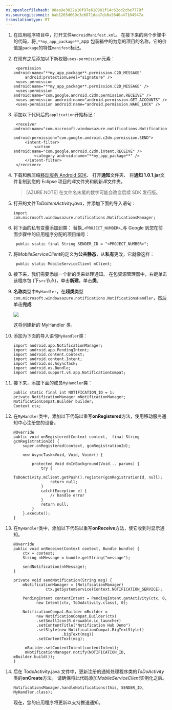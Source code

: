 ```yaml
---
ms.openlocfilehash: 08aa9e3022a10f97e618901f14c62cd2cbe7778f
ms.sourcegitcommit: bab1265d669c3e6871daa7cb8a5640a47104947a
translationtype: MT
---
```

1. 在应用程序项目中，打开文件`AndroidManifest.xml`。 在接下来的两个步骤中的代码，将_`**my_app_package**`_app 包装箱中的为您的项目的名称，它的价值是`package`的特性`manifest`标记。 

2. 在现有之后添加以下新权限`uses-permission`元素︰

        <permission android:name="**my_app_package**.permission.C2D_MESSAGE" 
            android:protectionLevel="signature" />
        <uses-permission android:name="**my_app_package**.permission.C2D_MESSAGE" /> 
        <uses-permission android:name="com.google.android.c2dm.permission.RECEIVE" />
        <uses-permission android:name="android.permission.GET_ACCOUNTS" />
        <uses-permission android:name="android.permission.WAKE_LOCK" />

3. 添加以下代码后的`application`开始标记︰ 

        <receiver android:name="com.microsoft.windowsazure.notifications.NotificationsBroadcastReceiver"
                                        android:permission="com.google.android.c2dm.permission.SEND">
            <intent-filter>
                <action android:name="com.google.android.c2dm.intent.RECEIVE" />
                <category android:name="**my_app_package**" />
            </intent-filter>
        </receiver>


4. 下载和解压缩[移动服务 Android SDK]、 打开**通知**文件夹、 将**通知 1.0.1.jar**文件复制到您的 Eclipse 项目的*库*文件夹和刷新*库*文件夹。

    > [AZURE.NOTE] 在文件名末尾的数字可能会改变后续 SDK 发行版。

5.  打开的文件*ToDoItemActivity.java*，并添加下面的导入语句︰

        import com.microsoft.windowsazure.notifications.NotificationsManager;


6. 将下面的私有变量添加到类︰ 替换_`<PROJECT_NUMBER>`_与 Google 到您在前面步骤中的应用程序分配的项目编号︰

        public static final String SENDER_ID = "<PROJECT_NUMBER>";

7. 将*MobileServiceClient*的定义为**公共静态**，从**私有**更改，它就像这样︰

        public static MobileServiceClient mClient;



9. 接下来，我们需要添加一个新的类来处理通知。 在包资源管理器中，右键单击该程序包 (下`src`节点)，单击**新建**，单击**类**。

10. **名称**类型中`MyHandler`，在**超类**类型`com.microsoft.windowsazure.notifications.NotificationsHandler`，然后单击**完成**

    ![](./media/mobile-services-android-get-started-push/mobile-services-android-create-class.png)

    这将创建新的 MyHandler 类。

11. 添加为下面的导入语句`MyHandler`类︰

        import android.app.NotificationManager;
        import android.app.PendingIntent;
        import android.content.Context;
        import android.content.Intent;
        import android.os.AsyncTask;
        import android.os.Bundle;
        import android.support.v4.app.NotificationCompat;

    
12. 接下来，添加下面的成员`MyHandler`类︰

        public static final int NOTIFICATION_ID = 1;
        private NotificationManager mNotificationManager;
        NotificationCompat.Builder builder;
        Context ctx;


13. 在`MyHandler`类中，添加以下代码以重写**onRegistered**方法，使用移动服务通知中心注册您的设备。

        @Override
        public void onRegistered(Context context,  final String gcmRegistrationId) {
            super.onRegistered(context, gcmRegistrationId);
    
            new AsyncTask<Void, Void, Void>() {
                            
                protected Void doInBackground(Void... params) {
                    try {
                        ToDoActivity.mClient.getPush().register(gcmRegistrationId, null);
                        return null;
                    }
                    catch(Exception e) { 
                        // handle error             
                    }
                    return null;            
                }
            }.execute();
        }



14. 在`MyHandler`类中，添加以下代码以重写**onReceive**方法，使它收到时显示通知。

        @Override
        public void onReceive(Context context, Bundle bundle) {
            ctx = context;
            String nhMessage = bundle.getString("message");
    
            sendNotification(nhMessage);
        }
    
        private void sendNotification(String msg) {
            mNotificationManager = (NotificationManager)
                      ctx.getSystemService(Context.NOTIFICATION_SERVICE);
    
            PendingIntent contentIntent = PendingIntent.getActivity(ctx, 0,
                  new Intent(ctx, ToDoActivity.class), 0);
    
            NotificationCompat.Builder mBuilder =
                  new NotificationCompat.Builder(ctx)
                  .setSmallIcon(R.drawable.ic_launcher)
                  .setContentTitle("Notification Hub Demo")
                  .setStyle(new NotificationCompat.BigTextStyle()
                             .bigText(msg))
                  .setContentText(msg);
    
             mBuilder.setContentIntent(contentIntent);
             mNotificationManager.notify(NOTIFICATION_ID, mBuilder.build());
        }


15. 后在 TodoActivity.java 文件中，更新注册的通知处理程序类的*ToDoActivity*类的**onCreate**方法。 请确保将此代码添加*MobileServiceClient*实例化之后。


        NotificationsManager.handleNotifications(this, SENDER_ID, MyHandler.class);

    现在，您的应用程序将更新以支持推送通知。

<!-- URLs. -->
[移动服务 Android SDK]: http://aka.ms/Iajk6q
